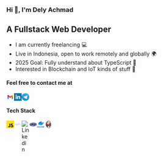 ### Hi 👋, I'm Dely Achmad
## A Fullstack Web Developer

- I am currently freelancing 💻
- Live in Indonesia, open to work remotely and globally 🌍
- 2025 Goal: Fully understand about TypeScript 🎯
- Interested in Blockchain and IoT kinds of stuff 👀

#### Feel free to contact me at
[<img align="left" alt="Email" width="20px" src="https://raw.githubusercontent.com/edent/SuperTinyIcons/master/images/svg/gmail.svg"/>][email]
[<img align="left" alt="Linkedin" width="20px" src="https://github.com/edent/SuperTinyIcons/raw/3f057e5c5d8ae633d48b16a65354e3674dd25e79/images/svg/linkedin.svg"/>][linkedin]
[<img align="left" alt="Linkedin" width="20px" src="https://raw.githubusercontent.com/github/explore/80688e429a7d4ef2fca1e82350fe8e3517d3494d/topics/telegram/telegram.png"/>][telegram]

<br/>

#### Tech Stack

<img align="left" alt="Linkedin" width="20px" src="https://github.com/edent/SuperTinyIcons/raw/3f057e5c5d8ae633d48b16a65354e3674dd25e79/images/svg/javascript.svg"/>
<img align="left" alt="Linkedin" width="20px" src="https://raw.githubusercontent.com/github/explore/28b02bbc9ad9f7a503c43775aebeb515dc2da5fc/topics/nextjs/nextjs.png"/>
<img align="left" alt="Linkedin" width="20px" src="https://raw.githubusercontent.com/tailwindlabs/tailwindcss.com/6d6ee63ba619a78955e6e39a46535f80128d839d/public/favicons/android-chrome-256x256.png"/>
<img align="left" alt="Linkedin" width="20px" src="https://raw.githubusercontent.com/github/explore/ccc16358ac4530c6a69b1b80c7223cd2744dea83/topics/php/php.png"/>
<img align="left" alt="Linkedin" width="20px" src="https://raw.githubusercontent.com/github/explore/80688e429a7d4ef2fca1e82350fe8e3517d3494d/topics/docker/docker.png"/>
<img align="left" alt="Linkedin" width="20px" src="https://raw.githubusercontent.com/github/explore/4546263bd5739353083c33dada43f8f31e7d1fd6/topics/jenkins/jenkins.png"/>



<br/>

[email]: mailto:delyachmad@gmail.com
[linkedin]: https://www.linkedin.com/in/delyachmad/
[telegram]: https://t.me/delyachmad/
